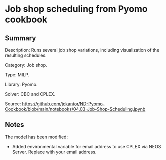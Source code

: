 # Job shop scheduling from Pyomo cookbook

## Summary
Description: Runs several job shop variations, including visualization of the resulting schedules.

Category: Job shop.

Type: MILP.

Library: Pyomo.

Solver: CBC and CPLEX.

Source: https://github.com/jckantor/ND-Pyomo-Cookbook/blob/main/notebooks/04.03-Job-Shop-Scheduling.ipynb

## Notes

The model has been modified:
- Added environmental variable for email address to use CPLEX via NEOS Server. Replace with your email address.
